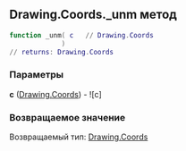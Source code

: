 ## Drawing.Coords._unm метод


```lua
function _unm( c   // Drawing.Coords
             )
// returns: Drawing.Coords
```


### Параметры

**c** ([Drawing.Coords](../../Drawing/Coords.md)) - ![c]

### Возвращаемое значение

Возвращаемый тип: [Drawing.Coords](../../Drawing/Coords.md)

